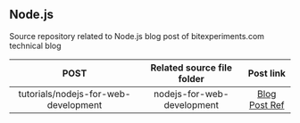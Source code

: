 ## Node.js
Source repository related to Node.js blog post of bitexperiments.com technical blog

| POST                                                    | Related source file folder                    |   Post link   |
|:-------------------------------------------------------:|:---------------------------------------------:|:-------------:|
| tutorials/nodejs-for-web-development | nodejs-for-web-development | [Blog Post Ref ](http://www.bitexperiments.com/tutorials/nodejs-for-web-development "Node.js for Web Development") |

